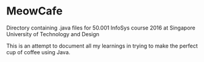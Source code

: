 # MeowCafe
Directory containing .java files for 50.001 InfoSys course 2016 at Singapore University of Technology and Design

This is an attempt to document all my learnings in trying to make the perfect cup of coffee using Java.
